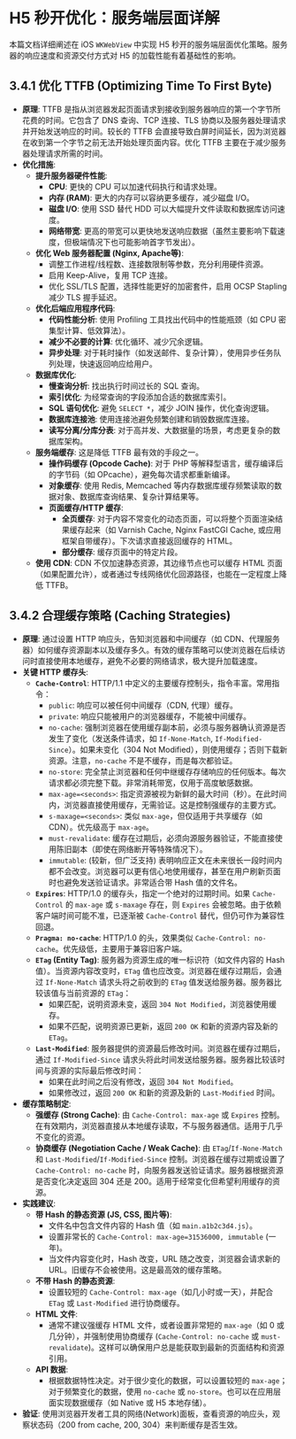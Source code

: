 # H5 秒开优化：服务端层面详解

本篇文档详细阐述在 iOS `WKWebView` 中实现 H5 秒开的服务端层面优化策略。服务器的响应速度和资源交付方式对 H5 的加载性能有着基础性的影响。

## 3.4.1 优化 TTFB (Optimizing Time To First Byte)

*   **原理**: TTFB 是指从浏览器发起页面请求到接收到服务器响应的第一个字节所花费的时间。它包含了 DNS 查询、TCP 连接、TLS 协商以及服务器处理请求并开始发送响应的时间。较长的 TTFB 会直接导致白屏时间延长，因为浏览器在收到第一个字节之前无法开始处理页面内容。优化 TTFB 主要在于减少服务器处理请求所需的时间。
*   **优化措施**:
    *   **提升服务器硬件性能**:
        *   **CPU**: 更快的 CPU 可以加速代码执行和请求处理。
        *   **内存 (RAM)**: 更大的内存可以容纳更多缓存，减少磁盘 I/O。
        *   **磁盘 I/O**: 使用 SSD 替代 HDD 可以大幅提升文件读取和数据库访问速度。
        *   **网络带宽**: 更高的带宽可以更快地发送响应数据（虽然主要影响下载速度，但极端情况下也可能影响首字节发出）。
    *   **优化 Web 服务器配置 (Nginx, Apache等)**:
        *   调整工作进程/线程数、连接数限制等参数，充分利用硬件资源。
        *   启用 Keep-Alive，复用 TCP 连接。
        *   优化 SSL/TLS 配置，选择性能更好的加密套件，启用 OCSP Stapling 减少 TLS 握手延迟。
    *   **优化后端应用程序代码**:
        *   **代码性能分析**: 使用 Profiling 工具找出代码中的性能瓶颈（如 CPU 密集型计算、低效算法）。
        *   **减少不必要的计算**: 优化循环、减少冗余逻辑。
        *   **异步处理**: 对于耗时操作（如发送邮件、复杂计算），使用异步任务队列处理，快速返回响应给用户。
    *   **数据库优化**:
        *   **慢查询分析**: 找出执行时间过长的 SQL 查询。
        *   **索引优化**: 为经常查询的字段添加合适的数据库索引。
        *   **SQL 语句优化**: 避免 `SELECT *`，减少 JOIN 操作，优化查询逻辑。
        *   **数据库连接池**: 使用连接池避免频繁创建和销毁数据库连接。
        *   **读写分离/分库分表**: 对于高并发、大数据量的场景，考虑更复杂的数据库架构。
    *   **服务端缓存**: 这是降低 TTFB 最有效的手段之一。
        *   **操作码缓存 (Opcode Cache)**: 对于 PHP 等解释型语言，缓存编译后的字节码（如 OPcache），避免每次请求都重新编译。
        *   **对象缓存**: 使用 Redis, Memcached 等内存数据库缓存频繁读取的数据对象、数据库查询结果、复杂计算结果等。
        *   **页面缓存/HTTP 缓存**:
            *   **全页缓存**: 对于内容不常变化的动态页面，可以将整个页面渲染结果缓存起来（如 Varnish Cache, Nginx FastCGI Cache, 或应用框架自带缓存）。下次请求直接返回缓存的 HTML。
            *   **部分缓存**: 缓存页面中的特定片段。
    *   **使用 CDN**: CDN 不仅加速静态资源，其边缘节点也可以缓存 HTML 页面（如果配置允许），或者通过专线网络优化回源路径，也能在一定程度上降低 TTFB。

## 3.4.2 合理缓存策略 (Caching Strategies)

*   **原理**: 通过设置 HTTP 响应头，告知浏览器和中间缓存（如 CDN、代理服务器）如何缓存资源副本以及缓存多久。有效的缓存策略可以使浏览器在后续访问时直接使用本地缓存，避免不必要的网络请求，极大提升加载速度。
*   **关键 HTTP 缓存头**:
    *   **`Cache-Control`**: HTTP/1.1 中定义的主要缓存控制头，指令丰富。常用指令：
        *   `public`: 响应可以被任何中间缓存（CDN, 代理）缓存。
        *   `private`: 响应只能被用户的浏览器缓存，不能被中间缓存。
        *   `no-cache`: 强制浏览器在使用缓存副本前，必须与服务器确认资源是否发生了变化（发送条件请求，如 `If-None-Match`, `If-Modified-Since`）。如果未变化（304 Not Modified），则使用缓存；否则下载新资源。注意，`no-cache` 不是不缓存，而是每次都验证。
        *   `no-store`: 完全禁止浏览器和任何中继缓存存储响应的任何版本。每次请求都必须完整下载。非常消耗带宽，仅用于高度敏感数据。
        *   `max-age=<seconds>`: 指定资源被视为新鲜的最大时间（秒）。在此时间内，浏览器直接使用缓存，无需验证。这是控制强缓存的主要方式。
        *   `s-maxage=<seconds>`: 类似 `max-age`，但仅适用于共享缓存（如 CDN）。优先级高于 `max-age`。
        *   `must-revalidate`: 缓存在过期后，必须向源服务器验证，不能直接使用陈旧副本（即使在网络断开等特殊情况下）。
        *   `immutable`: (较新，但广泛支持) 表明响应正文在未来很长一段时间内都不会改变。浏览器可以更有信心地使用缓存，甚至在用户刷新页面时也避免发送验证请求。非常适合带 Hash 值的文件名。
    *   **`Expires`**: HTTP/1.0 的缓存头，指定一个绝对的过期时间。如果 `Cache-Control` 的 `max-age` 或 `s-maxage` 存在，则 `Expires` 会被忽略。由于依赖客户端时间可能不准，已逐渐被 `Cache-Control` 替代，但仍可作为兼容性回退。
    *   **`Pragma: no-cache`**: HTTP/1.0 的头，效果类似 `Cache-Control: no-cache`。优先级低，主要用于兼容旧客户端。
    *   **`ETag` (Entity Tag)**: 服务器为资源生成的唯一标识符（如文件内容的 Hash 值）。当资源内容改变时，`ETag` 值也应改变。浏览器在缓存过期后，会通过 `If-None-Match` 请求头将之前收到的 `ETag` 值发送给服务器。服务器比较该值与当前资源的 `ETag`：
        *   如果匹配，说明资源未变，返回 `304 Not Modified`，浏览器使用缓存。
        *   如果不匹配，说明资源已更新，返回 `200 OK` 和新的资源内容及新的 `ETag`。
    *   **`Last-Modified`**: 服务器提供的资源最后修改时间。浏览器在缓存过期后，通过 `If-Modified-Since` 请求头将此时间发送给服务器。服务器比较该时间与资源的实际最后修改时间：
        *   如果在此时间之后没有修改，返回 `304 Not Modified`。
        *   如果修改过，返回 `200 OK` 和新的资源及新的 `Last-Modified` 时间。
*   **缓存策略制定**:
    *   **强缓存 (Strong Cache)**: 由 `Cache-Control: max-age` 或 `Expires` 控制。在有效期内，浏览器直接从本地缓存读取，不与服务器通信。适用于几乎不变化的资源。
    *   **协商缓存 (Negotiation Cache / Weak Cache)**: 由 `ETag`/`If-None-Match` 和 `Last-Modified`/`If-Modified-Since` 控制。浏览器在缓存过期或设置了 `Cache-Control: no-cache` 时，向服务器发送验证请求。服务器根据资源是否变化决定返回 304 还是 200。适用于经常变化但希望利用缓存的资源。
*   **实践建议**:
    *   **带 Hash 的静态资源 (JS, CSS, 图片等)**:
        *   文件名中包含文件内容的 Hash 值（如 `main.a1b2c3d4.js`）。
        *   设置非常长的 `Cache-Control: max-age=31536000, immutable` (一年)。
        *   当文件内容变化时，Hash 改变，URL 随之改变，浏览器会请求新的 URL。旧缓存不会被使用。这是最高效的缓存策略。
    *   **不带 Hash 的静态资源**:
        *   设置较短的 `Cache-Control: max-age`（如几小时或一天），并配合 `ETag` 或 `Last-Modified` 进行协商缓存。
    *   **HTML 文件**:
        *   通常不建议强缓存 HTML 文件，或者设置非常短的 `max-age`（如 0 或几分钟），并强制使用协商缓存 (`Cache-Control: no-cache` 或 `must-revalidate`)。这样可以确保用户总是能获取到最新的页面结构和资源引用。
    *   **API 数据**:
        *   根据数据特性决定。对于很少变化的数据，可以设置较短的 `max-age`；对于频繁变化的数据，使用 `no-cache` 或 `no-store`。也可以在应用层面实现数据缓存（如 Native 或 H5 本地存储）。
*   **验证**: 使用浏览器开发者工具的网络(Network)面板，查看资源的响应头，观察状态码（200 from cache, 200, 304）来判断缓存是否生效。 